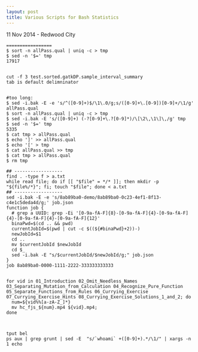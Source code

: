 ```yaml
---
layout: post
title: Various Scripts for Bash Statistics
---
```


<p class="meta">11 Nov 2014 - Redwood City</p>

    =================
    $ sort -n allPass.qual | uniq -c > tmp
    $ sed -n '$=' tmp
    17917


    cut -f 3 test.sorted.gatkDP.sample_interval_summary
    tab is default delimninator


    #too long:
    $ sed -i.bak -E -e 's/^([0-9]+)$/\1\.0/g;s/([0-9]+\.[0-9])[0-9]+/\1/g' allPass.qual
    $ sort -n allPass.qual | uniq -c > tmp
    $ sed -i.bak -E 's/([0-9]+) (-?[0-9]+\.?[0-9]*)/\[\2\,\1\]\,/g' tmp
    $ sed -n '$=' tmp
    5335
    $ cat tmp > allPass.qual
    $ echo ']' >> allPass.qual
    $ echo '[' > tmp
    $ cat allPass.qual >> tmp
    $ cat tmp > allPass.qual
    $ rm tmp

    ## ------------------
    find . -type f > a.txt
    while read file; do if [[ "$file" = */* ]]; then mkdir -p "${file%/*}"; fi; touch "$file"; done < a.txt
    ## ------------------
    sed -i.bak -E -e 's/8ab89ba0-demo/8ab89ba0-0c23-4ef1-8f13-c4e1c5deda4d/g;' job.json
    function job {
      # grep a UUID: grep -Ei '[0-9a-fA-F]{8}-[0-9a-fA-F]{4}-[0-9a-fA-F]{4}-[0-9a-fA-F]{4}-[0-9a-fA-F]{12}'
      binaPwd=$(cd .. && pwd)
      currentJobId=$(pwd | cut -c $((${#binaPwd}+2))-)
      newJobId=$1
      cd ..
      mv $currentJobId $newJobId
      cd $_
      sed -i.bak -E "s/$currentJobId/$newJobId/g;" job.json
    }
    job 8ab89ba0-0000-1111-2222-333333333333


    for vid in 01_Introduction 02_Omit_Needless_Names 03_Separating_Mutation_from_Calculation 04_Recognize_Pure_Function 05_Separate_Functions_from_Rules 06_Currying_Exercise 07_Currying_Exercise_Hints 08_Currying_Exercise_Solutions_1_and_2; do
      num=${vid%%[a-zA-Z_]*}
      mv hc_fjs_${num}.mp4 ${vid}.mp4;
    done



    tput bel
    ps aux | grep grunt | sed -E  "s/`whoami` +([0-9]+).*/\1/" | xargs -n 1 echo
